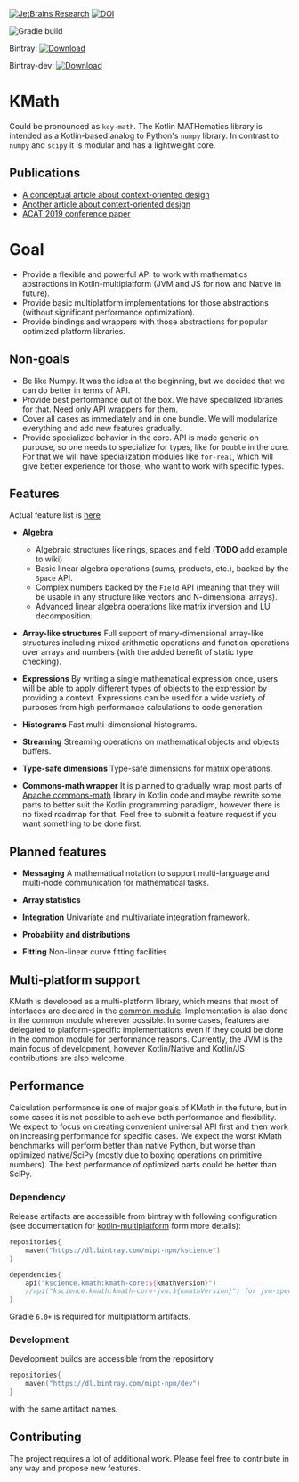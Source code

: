 [![JetBrains Research](https://jb.gg/badges/research.svg)](https://confluence.jetbrains.com/display/ALL/JetBrains+on+GitHub)
[![DOI](https://zenodo.org/badge/129486382.svg)](https://zenodo.org/badge/latestdoi/129486382)

![Gradle build](https://github.com/mipt-npm/kmath/workflows/Gradle%20build/badge.svg)

Bintray:        [ ![Download](https://api.bintray.com/packages/mipt-npm/kscience/kmath-core/images/download.svg) ](https://bintray.com/mipt-npm/kscience/kmath-core/_latestVersion)

Bintray-dev:    [ ![Download](https://api.bintray.com/packages/mipt-npm/dev/kmath-core/images/download.svg) ](https://bintray.com/mipt-npm/dev/kmath-core/_latestVersion)

# KMath
Could be pronounced as `key-math`.
The Kotlin MATHematics library is intended as a Kotlin-based analog to Python's `numpy` library. In contrast to `numpy` and `scipy` it is modular and has a lightweight core.

## Publications
* [A conceptual article about context-oriented design](https://proandroiddev.com/an-introduction-context-oriented-programming-in-kotlin-2e79d316b0a2)
* [Another article about context-oriented design](https://proandroiddev.com/diving-deeper-into-context-oriented-programming-in-kotlin-3ecb4ec38814)
* [ACAT 2019 conference paper](https://aip.scitation.org/doi/abs/10.1063/1.5130103)

# Goal
* Provide a flexible and powerful API to work with mathematics abstractions in Kotlin-multiplatform (JVM and JS for now and Native in future). 
* Provide basic multiplatform implementations for those abstractions (without significant performance optimization).
* Provide bindings and wrappers with those abstractions for popular optimized platform libraries.

## Non-goals
* Be like Numpy. It was the idea at the beginning, but we decided that we can do better in terms of API.
* Provide best performance out of the box. We have specialized libraries for that. Need only API wrappers for them.
* Cover all cases as immediately and in one bundle. We will modularize everything and add new features gradually.
* Provide specialized behavior in the core. API is made generic on purpose, so one needs to specialize for types, like for `Double` in the core. For that we will have specialization modules like `for-real`, which will give better experience for those, who want to work with specific types.

## Features

Actual feature list is [here](doc/features.md)

* **Algebra**
    * Algebraic structures like rings, spaces and field (**TODO** add example to wiki)
    * Basic linear algebra operations (sums, products, etc.), backed by the `Space` API.
    * Complex numbers backed by the `Field` API (meaning that they will be usable in any structure like vectors and N-dimensional arrays).
    * Advanced linear algebra operations like matrix inversion and LU decomposition.

* **Array-like structures** Full support of many-dimensional array-like structures 
including mixed arithmetic operations and function operations over arrays and numbers (with the added benefit of static type checking).

* **Expressions** By writing a single mathematical expression
once, users will be able to apply different types of objects to the expression by providing a context. Expressions
can be used for a wide variety of purposes from high performance calculations to code generation.

* **Histograms** Fast multi-dimensional histograms.

* **Streaming** Streaming operations on mathematical objects and objects buffers.

* **Type-safe dimensions** Type-safe dimensions for matrix operations.

* **Commons-math wrapper** It is planned to gradually wrap most parts of [Apache commons-math](http://commons.apache.org/proper/commons-math/)
                           library in Kotlin code and maybe rewrite some parts to better suit the Kotlin programming paradigm, however there is no fixed roadmap for that. Feel free
                           to submit a feature request if you want something to be done first.
                           
## Planned features

* **Messaging** A mathematical notation to support multi-language and multi-node communication for mathematical tasks.

* **Array statistics** 

* **Integration** Univariate and multivariate integration framework.

* **Probability and distributions**

* **Fitting** Non-linear curve fitting facilities

## Multi-platform support

KMath is developed as a multi-platform library, which means that most of interfaces are declared in the [common module](kmath-core/src/commonMain). Implementation is also done in the common module wherever possible. In some cases, features are delegated to platform-specific implementations even if they could be done in the common module for performance reasons. Currently, the JVM is the main focus of development, however Kotlin/Native and Kotlin/JS contributions are also welcome.

## Performance

Calculation performance is one of major goals of KMath in the future, but in some cases it is not possible to achieve both performance and flexibility. We expect to focus on creating convenient universal API first and then work on increasing performance for specific cases. We expect the worst KMath benchmarks will perform better than native Python, but worse than optimized native/SciPy (mostly due to boxing operations on primitive numbers). The best performance of optimized parts could be better than SciPy.

### Dependency

Release artifacts are accessible from bintray with following configuration (see documentation for [kotlin-multiplatform](https://kotlinlang.org/docs/reference/multiplatform.html) form more details):

```kotlin
repositories{
    maven("https://dl.bintray.com/mipt-npm/kscience")
}

dependencies{
    api("kscience.kmath:kmath-core:${kmathVersion}")
    //api("kscience.kmath:kmath-core-jvm:${kmathVersion}") for jvm-specific version
}
```

Gradle `6.0+` is required for multiplatform artifacts.

### Development

Development builds are accessible from the reposirtory 
```kotlin
repositories{
    maven("https://dl.bintray.com/mipt-npm/dev")
}
```
with the same artifact names.

## Contributing

The project requires a lot of additional work. Please feel free to contribute in any way and propose new features.
